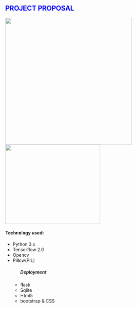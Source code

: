 <h2 style="color:blue;">PROJECT PROPOSAL</h2>
<img src="https://www.pyimagesearch.com/wp-content/uploads/2020/04/face_mask_detection_phases.png" height=400px width=400px>
<img src="https://user-images.githubusercontent.com/7383104/74279176-6200cd00-4d55-11ea-9fc0-83cfc2b3b37d.jpg" height=250px width=300px style="left-padding:100px;">
<h4>Technology used:</h4>
<ul>
  <li>Python 3.x</li>
  <li>Tensorflow 2.0</li>
  <li>Opencv</li>
  <li>Pillow(PIL)</li>
  <ul>
    <h5>Deployment</h5>
    <li>flask</li>
    <li>Sqlite</li>
    <li>Html5</li>
    <li>bootstrap & CSS</li>
  </ul>
</ul>



  
    
  

